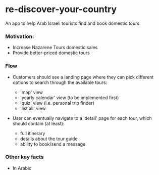 # re-discover-your-country
An app to help Arab Israeli tourists find and book domestic tours.

### Motivation:
- Increase Nazarene Tours domestic sales
- Provide better-priced domestic tours

### Flow
- Customers should see a landing page where they can pick different options to search through the available tours:
  - 'map' view
  - 'yearly calendar' view (to be implemented first)
  - 'quiz' view (i.e. personal trip finder)
  - 'list all' view


- User can eventually navigate to a 'detail' page for each tour, which should contain (at least):
  - full itinerary
  - details about the tour guide
  - ability to book/send a message

### Other key facts
- In Arabic
